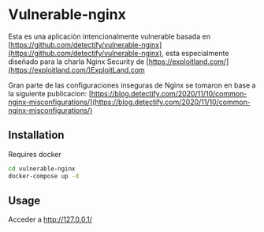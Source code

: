 # Vulnerable-nginx

Esta es una aplicaciòn intencionalmente vulnerable basada en [https://github.com/detectify/vulnerable-nginx](https://github.com/detectify/vulnerable-nginx), esta especialmente diseñado para la charla Nginx Security de [https://exploitland.com/](https://exploitland.com/)ExploitLand.com

Gran parte de las configuraciones inseguras de Nginx se tomaron en base a la siguiente publicacion: [https://blog.detectify.com/2020/11/10/common-nginx-misconfigurations/](https://blog.detectify.com/2020/11/10/common-nginx-misconfigurations/)

## Installation

Requires docker

```bash
cd vulnerable-nginx
docker-compose up -d
```

## Usage

Acceder a http://127.0.0.1/